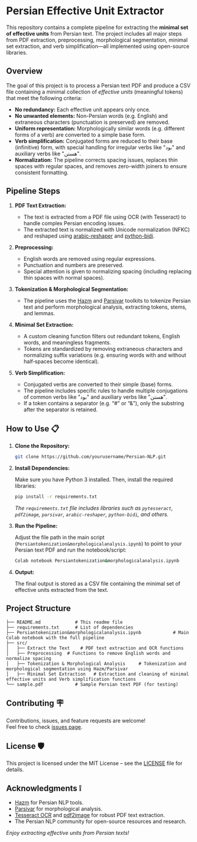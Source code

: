 # Persian Effective Unit Extractor

This repository contains a complete pipeline for extracting the **minimal set of effective units** from Persian text. The project includes all major steps from PDF extraction, preprocessing, morphological segmentation, minimal set extraction, and verb simplification—all implemented using open-source libraries.


## Overview

The goal of this project is to process a Persian text PDF and produce a CSV file containing a minimal collection of *effective units* (meaningful tokens) that meet the following criteria:

- **No redundancy:** Each effective unit appears only once.
- **No unwanted elements:** Non-Persian words (e.g. English) and extraneous characters (punctuation is preserved) are removed.
- **Uniform representation:** Morphologically similar words (e.g. different forms of a verb) are converted to a simple base form.
- **Verb simplification:** Conjugated forms are reduced to their base (infinitive) form, with special handling for irregular verbs like "بود" and auxiliary verbs like "هستن".
- **Normalization:** The pipeline corrects spacing issues, replaces thin spaces with regular spaces, and removes zero-width joiners to ensure consistent formatting.


## Pipeline Steps 

1. **PDF Text Extraction:**  
   - The text is extracted from a PDF file using OCR (with Tesseract) to handle complex Persian encoding issues.
   - The extracted text is normalized with Unicode normalization (NFKC) and reshaped using [arabic-reshaper](https://github.com/mpcabd/arabic-reshaper) and [python-bidi](https://github.com/miurahr/pybidirectional).

2. **Preprocessing:**  
   - English words are removed using regular expressions.
   - Punctuation and numbers are preserved.
   - Special attention is given to normalizing spacing (including replacing thin spaces with normal spaces).

3. **Tokenization & Morphological Segmentation:**  
   - The pipeline uses the [Hazm](https://github.com/sobhe/hazm) and [Parsivar](https://github.com/ICTRC/Parsivar) toolkits to tokenize Persian text and perform morphological analysis, extracting tokens, stems, and lemmas.

4. **Minimal Set Extraction:**  
   - A custom cleaning function filters out redundant tokens, English words, and meaningless fragments.
   - Tokens are standardized by removing extraneous characters and normalizing suffix variations (e.g. ensuring words with and without half‑spaces become identical).

5. **Verb Simplification:**  
   - Conjugated verbs are converted to their simple (base) forms.
   - The pipeline includes specific rules to handle multiple conjugations of common verbs like "بود" and auxiliary verbs like "هستن".
   - If a token contains a separator (e.g. “#” or “&”), only the substring after the separator is retained.

## How to Use 📋

1. **Clone the Repository:**

   ```bash
   git clone https://github.com/yourusername/Persian-NLP.git
   ```

2. **Install Dependencies:**

   Make sure you have Python 3 installed. Then, install the required libraries:

   ```bash
   pip install -r requirements.txt
   ```

   *The `requirements.txt` file includes libraries such as `pytesseract`, `pdf2image`, `parsivar`, `arabic-reshaper`, `python-bidi`, and others.*

3. **Run the Pipeline:**

   Adjust the file path in the main script (`Persiantokenization&morphologicalanalysis.ipynb`) to point to your Persian text PDF and run the notebook/script:

   ```bash
   Colab notebook Persiantokenization&morphologicalanalysis.ipynb
   ```

4. **Output:**

   The final output is stored as a CSV file containing the minimal set of effective units extracted from the text.


## Project Structure

```
├── README.md             # This readme file
├── requirements.txt      # List of dependencies
├── Persiantokenization&morphologicalanalysis.ipynb            # Main Colab notebook with the full pipeline
├── src/
│   ├── Extract the Text    # PDF text extraction and OCR functions
│   ├── Preprocessing  # Functions to remove English words and normalize spacing
│   ├── Tokenization & Morphological Analysis     # Tokenization and morphological segmentation using Hazm/Parsivar
│   ├── Minimal Set Extraction   # Extraction and cleaning of minimal effective units and Verb simplification functions
└── sample.pdf            # Sample Persian text PDF (for testing)
```


## Contributing 🪧

Contributions, issues, and feature requests are welcome!  
Feel free to check [issues page](https://github.com/negarhonarvar/Persian-NLP/issues).


## License 🛡️

This project is licensed under the MIT License – see the [LICENSE](LICENSE) file for details.


## Acknowledgments :grey_exclamation:

- [Hazm](https://github.com/sobhe/hazm) for Persian NLP tools.
- [Parsivar](https://github.com/ICTRC/Parsivar) for morphological analysis.
- [Tesseract OCR](https://github.com/tesseract-ocr/tesseract) and [pdf2image](https://github.com/Belval/pdf2image) for robust PDF text extraction.
- The Persian NLP community for open-source resources and research.



*Enjoy extracting effective units from Persian texts!*

